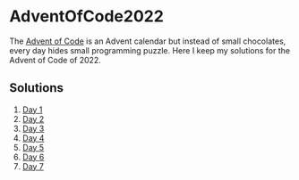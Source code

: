 # AdventOfCode2022

The [Advent of Code](https://adventofcode.com/) is an Advent calendar but instead of small chocolates, every day hides
small programming puzzle.
Here I keep my solutions for the Advent of Code of 2022.

## Solutions

1. [Day 1](day1/day1.py)
2. [Day 2](day2/day2.py)
3. [Day 3](day3/day3.py)
4. [Day 4](day4/day4.py)
5. [Day 5](day5/day5.py)
6. [Day 6](day6/day6.py)
7. [Day 7](day7/day7.py)
